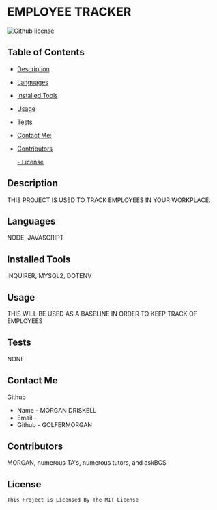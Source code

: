 # EMPLOYEE TRACKER
  ![Github license](https://img.shields.io/badge/license-MIT-blue.svg)
  ## Table of Contents
  - [Description](#description)
  - [Languages](#languages)
  - [Installed Tools](#installation)
  - [Usage](#usage)
  - [Tests](#test)
  - [Contact Me:](#contact)
  - [Contributors](#contributors)
  
    [- License](#license)

  ## Description
  THIS PROJECT IS USED TO TRACK EMPLOYEES IN YOUR WORKPLACE.
  ## Languages
  NODE, JAVASCRIPT
  ## Installed Tools
  INQUIRER, MYSQL2, DOTENV
  ## Usage
  THIS WILL BE USED AS A BASELINE IN ORDER TO KEEP TRACK OF EMPLOYEES
  ## Tests
  NONE
  ## Contact Me
 Github  
  - Name - MORGAN DRISKELL
  - Email - 
  - Github - GOLFERMORGAN
  ## Contributors
  MORGAN, numerous TA's, numerous tutors, and askBCS
  ## License
    This Project is Licensed By The MIT License

